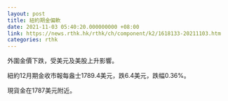 ```yaml
---
layout: post
title: 紐約期金偏軟
date: 2021-11-03 05:40:20.000000000 +08:00
link: https://news.rthk.hk/rthk/ch/component/k2/1618133-20211103.htm
categories: rthk
---
```


外圍金價下跌，受美元及美股上升影響。

紐約12月期金收市報每盎士1789.4美元，跌6.4美元，跌幅0.36%。

現貨金在1787美元附近。
